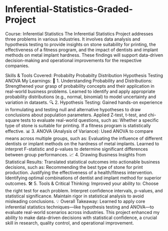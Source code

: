 # Inferential-Statistics-Graded-Project
Course: Inferential Statistics
The Inferential Statistics Project addresses three problems in various industries. It involves data analysis and hypothesis testing to provide insights on stone suitability for printing, the effectiveness of a fitness program, and the impact of dentists and implant methods on metal implant hardness. These findings will support data-driven decision-making and operational improvements for the respective companies.

Skills & Tools Covered:
Probabilty
Probabilty Distribution
Hypothesis Testing
ANOVA
My Learnings:
🎲 1. Understanding Probability and Distributions: Strengthened your grasp of probability concepts and their application in real-world business problems. Learned to identify and apply appropriate probability distributions (e.g., normal, binomial) to model uncertainty and variation in datasets. 🔍 2. Hypothesis Testing: Gained hands-on experience in formulating and testing null and alternative hypotheses to draw conclusions about population parameters. Applied Z-test, t-test, and chi-square tests to evaluate real-world questions, such as: Whether a specific type of stone is suitable for printing. If a fitness program is statistically effective. 📊 3. ANOVA (Analysis of Variance): Used ANOVA to compare means across multiple groups, such as: Evaluating the influence of different dentists or implant methods on the hardness of metal implants. Learned to interpret F-statistic and p-values to determine significant differences between group performances. 📈 4. Drawing Business Insights from Statistical Results: Translated statistical outcomes into actionable business decisions, such as: Recommending the best type of stone for print production. Justifying the effectiveness of a health/fitness intervention. Identifying optimal combinations of dentist and implant method for superior outcomes. 🛠️ 5. Tools & Critical Thinking: Improved your ability to: Choose the right test for each problem. Interpret confidence intervals, p-values, and statistical significance. Maintain rigor in statistical analysis to avoid misleading conclusions. 💡 Overall Takeaway: Learned to apply core inferential statistics techniques—like hypothesis testing and ANOVA—to evaluate real-world scenarios across industries. This project enhanced my ability to make data-driven decisions with statistical confidence, a crucial skill in research, quality control, and operational improvement.
